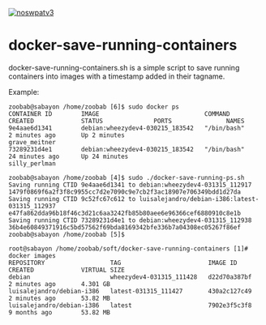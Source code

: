 [![noswpatv3](http://zoobab.wdfiles.com/local--files/start/noupcv3.jpg)](https://ffii.org/donate-now-to-save-europe-from-software-patents-says-ffii/)
# docker-save-running-containers

docker-save-running-containers.sh is a simple script to save running containers into images with a timestamp added in their tagname.

Example:

    zoobab@sabayon /home/zoobab [6]$ sudo docker ps
    CONTAINER ID        IMAGE                             COMMAND             CREATED             STATUS              PORTS               NAMES
    9e4aae6d1341        debian:wheezydev4-030215_183542   "/bin/bash"         2 minutes ago       Up 2 minutes                            grave_meitner       
    73289231d4e1        debian:wheezydev4-030215_183542   "/bin/bash"         24 minutes ago      Up 24 minutes                           silly_perlman       

    zoobab@sabayon /home/zoobab [4]$ sudo ./docker-save-running-ps.sh 
    Saving running CTID 9e4aae6d1341 to debian:wheezydev4-031315_112917
    1479f0869f6a2f3f8c9955cc7d2e7090c9e7cb2f3ac18907e706349bdd1d27da
    Saving running CTID 9c52fc67c612 to luisalejandro/debian-i386:latest-031315_112937
    e47fa862dda96b18f46c3d21c6aa3242fb85b80aee6e96366cef6880910c8e1b
    Saving running CTID 73289231d4e1 to debian:wheezydev4-031315_112938
    36b4e60849371916c5bd57562f69bda8169342bfe336b7a04308ec05267f86ef
    zoobab@sabayon /home/zoobab [5]$ 

    root@sabayon /home/zoobab/soft/docker-save-running-containers [1]# docker images
    REPOSITORY                  TAG                        IMAGE ID            CREATED             VIRTUAL SIZE
    debian                      wheezydev4-031315_111428   d22d70a387bf        2 minutes ago       4.301 GB
    luisalejandro/debian-i386   latest-031315_111427       430a2c127c49        2 minutes ago       53.82 MB
    luisalejandro/debian-i386   latest                     7902e3f5c3f8        9 months ago        53.82 MB
